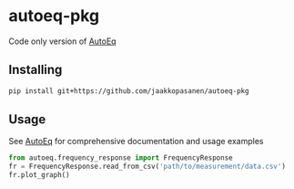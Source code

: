 # autoeq-pkg
Code only version of [AutoEq](https://github.com/jaakkopasanen/AutoEq)

## Installing
```bash
pip install git+https://github.com/jaakkopasanen/autoeq-pkg
```

## Usage
See [AutoEq](https://github.com/jaakkopasanen/AutoEq) for comprehensive documentation and usage examples
```python
from autoeq.frequency_response import FrequencyResponse
fr = FrequencyResponse.read_from_csv('path/to/measurement/data.csv')
fr.plot_graph()
```